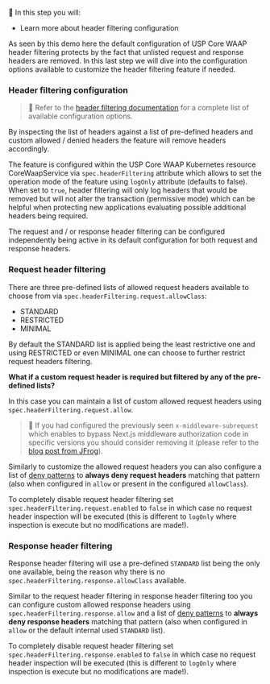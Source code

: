 <!--
SPDX-FileCopyrightText: 2025 United Security Providers AG, Switzerland

SPDX-License-Identifier: GPL-3.0-only
-->

&#127919; In this step you will:

* Learn more about header filtering configuration

As seen by this demo here the default configuration of USP Core WAAP header filtering protects by the fact that unlisted request and response headers are removed. In this last step we will dive into the configuration options available to customize the header filtering feature if needed.

### Header filtering configuration

> &#128270; Refer to the [header filtering documentation](https://docs.united-security-providers.ch/usp-core-waap/crd-doc/#corewaapservicespecheaderfilteringrequest) for a complete list of available configuration options.

By inspecting the list of headers against a list of pre-defined headers and custom allowed / denied headers the feature will remove headers accordingly.

The feature is configured within the USP Core WAAP Kubernetes resource CoreWaapService via `spec.headerFiltering` attribute which allows to set the operation mode of the feature using `logOnly` attribute (defaults to false). When set to `true`, header filtering will only log headers that would be removed but will not alter the transaction (permissive mode) which can be helpful when protecting new applications evaluating possible additional headers being required.

The request and / or response header filtering can be configured independently being active in its default configuration for both request and response headers.

### Request header filtering

There are three pre-defined lists of allowed request headers available to choose from via `spec.headerFiltering.request.allowClass`:

* STANDARD
* RESTRICTED
* MINIMAL

By default the STANDARD list is applied being the least restrictive one and using RESTRICTED or even MINIMAL one can choose to further restrict request headers filtering.

**What if a custom request header is required but filtered by any of the pre-defined lists?**

In this case you can maintain a list of custom allowed request headers using `spec.headerFiltering.request.allow`.

> &#128270; If you had configured the previously seen `x-middleware-subrequest` which enables to bypass Next.js middleware authorization code in specific versions you should consider removing it (please refer to the [blog post from JFrog](https://jfrog.com/blog/cve-2025-29927-next-js-authorization-bypass/)).

Similarly to customize the allowed request headers you can also configure a list of [deny patterns](https://docs.united-security-providers.ch/usp-core-waap/crd-doc/#corewaapservicespecheaderfilteringrequestdenyindex) to **always deny request headers** matching that pattern (also when configured in `allow` or present in the configured `allowClass`).

To completely disable request header filtering set `spec.headerFiltering.request.enabled` to `false` in which case no request header inspection will be executed (this is different to `logOnly` where inspection is execute but no modifications are made!).

### Response header filtering

Response header filtering will use a pre-defined `STANDARD` list being the only one available, being the reason why there is no `spec.headerFiltering.response.allowClass` available.

Similar to the request header filtering in response header filtering too you can configure custom allowed response headers using `spec.headerFiltering.response.allow` and a list of [deny patterns](https://docs.united-security-providers.ch/usp-core-waap/crd-doc/#corewaapservicespecheaderfilteringrequestdenyindex) to **always deny response headers** matching that pattern (also when configured in `allow` or the default internal used `STANDARD` list).

To completely disable request header filtering set `spec.headerFiltering.response.enabled` to `false` in which case no request header inspection will be executed (this is different to `logOnly` where inspection is execute but no modifications are made!).
